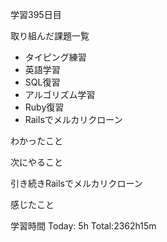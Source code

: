 学習395日目

取り組んだ課題一覧

- タイピング練習
- 英語学習
- SQL復習
- アルゴリズム学習
- Ruby復習
- Railsでメルカリクローン

わかったこと

次にやること

引き続きRailsでメルカリクローン

感じたこと

学習時間 Today: 5h Total:2362h15m